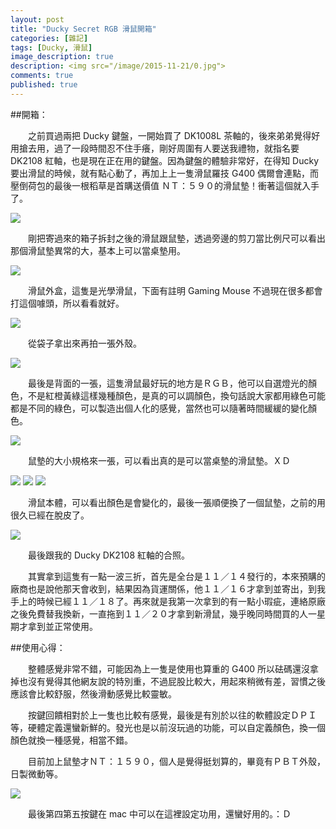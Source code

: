 ```yaml
---
layout: post
title: "Ducky Secret RGB 滑鼠開箱"
categories: [雜記]
tags: [Ducky, 滑鼠]
image_description: true
description: <img src="/image/2015-11-21/0.jpg">
comments: true
published: true
---
```

##開箱：

　　之前買過兩把 Ducky 鍵盤，一開始買了 DK1008L 茶軸的，後來弟弟覺得好用搶去用，過了一段時間忍不住手癢，剛好周圍有人要送我禮物，就指名要 DK2108 紅軸，也是現在正在用的鍵盤。因為鍵盤的體驗非常好，在得知 Ducky 要出滑鼠的時候，就有點心動了，再加上上一隻滑鼠羅技 G400 偶爾會連點，而壓倒荷包的最後一根稻草是首購送價值 ＮＴ：５９０的滑鼠墊！衝著這個就入手了。

<img src="{{ site.baseurl }}/image/2015-11-21/1.jpg">

　　剛把寄過來的箱子拆封之後的滑鼠跟鼠墊，透過旁邊的剪刀當比例尺可以看出那個滑鼠墊異常的大，基本上可以當桌墊用。

<img src="{{ site.baseurl }}/image/2015-11-21/2.jpg">

　　滑鼠外盒，這隻是光學滑鼠，下面有註明 Gaming Mouse 不過現在很多都會打這個噱頭，所以看看就好。

<img src="{{ site.baseurl }}/image/2015-11-21/3.jpg">

　　從袋子拿出來再拍一張外殼。

<img src="{{ site.baseurl }}/image/2015-11-21/4.jpg">

　　最後是背面的一張，這隻滑鼠最好玩的地方是ＲＧＢ，他可以自選燈光的顏色，不是紅橙黃綠這樣幾種顏色，是真的可以調顏色，換句話說大家都用綠色可能都是不同的綠色，可以製造出個人化的感覺，當然也可以隨著時間緩緩的變化顏色。

<img src="{{ site.baseurl }}/image/2015-11-21/5.jpg">

　　鼠墊的大小規格來一張，可以看出真的是可以當桌墊的滑鼠墊。ＸＤ

<img src="{{ site.baseurl }}/image/2015-11-21/6.jpg">

<img src="{{ site.baseurl }}/image/2015-11-21/7.jpg">

<img src="{{ site.baseurl }}/image/2015-11-21/8.jpg">

　　滑鼠本體，可以看出顏色是會變化的，最後一張順便換了一個鼠墊，之前的用很久已經在脫皮了。

<img src="{{ site.baseurl }}/image/2015-11-21/9.jpg">

　　最後跟我的 Ducky DK2108 紅軸的合照。

　　其實拿到這隻有一點一波三折，首先是全台是１１／１４發行的，本來預購的廠商也是說他那天會收到，結果因為貨運關係，他１１／１６才拿到並寄出，到我手上的時候已經１１／１８了。再來就是我第一次拿到的有一點小瑕疵，連絡原廠之後免費替我換新，一直拖到１１／２０才拿到新滑鼠，幾乎晚同時間買的人一星期才拿到並正常使用。

##使用心得：

　　整體感覺非常不錯，可能因為上一隻是使用也算重的 G400 所以砝碼還沒拿掉也沒有覺得其他網友說的特別重，不過屁股比較大，用起來稍微有差，習慣之後應該會比較舒服，然後滑動感覺比較靈敏。                  
                                                                                
　　按鍵回饋相對於上一隻也比較有感覺，最後是有別於以往的軟體設定ＤＰＩ等，硬體定義還蠻新鮮的。發光也是以前沒玩過的功能，可以自定義顏色，換一個顏色就換一種感覺，相當不錯。

　　目前加上鼠墊才ＮＴ：１５９０，個人是覺得挺划算的，畢竟有ＰＢＴ外殼，日製微動等。 

<img src="{{ site.baseurl }}/image/2015-11-21/10.png">

　　最後第四第五按鍵在 mac 中可以在這裡設定功用，還蠻好用的。：Ｄ
